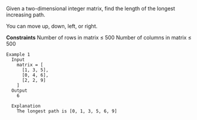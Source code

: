 Given a two-dimensional integer matrix, find the length of the longest increasing path. 

You can move up, down, left, or right.

**Constraints**
  Number of rows in matrix ≤ 500
  Number of columns in matrix ≤ 500

```
Example 1
  Input
    matrix = [
      [1, 3, 5],
      [0, 4, 6],
      [2, 2, 9]
    ]
  Output
    6

  Explanation
    The longest path is [0, 1, 3, 5, 6, 9]
```
